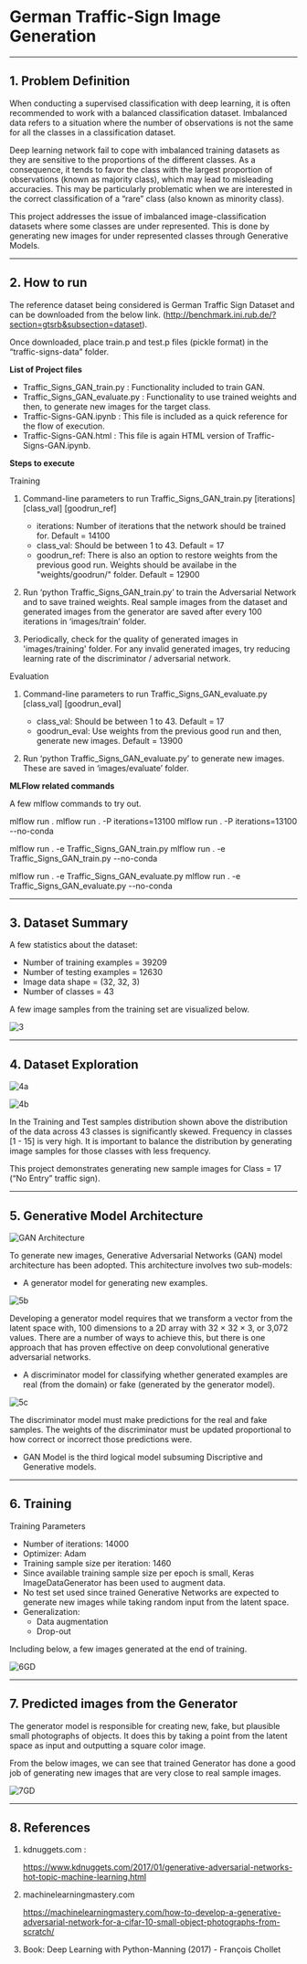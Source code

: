 # German Traffic-Sign Image Generation

----------
**1. Problem Definition**
-------------
When conducting a supervised classification with deep learning, it is often recommended to work with a balanced classification dataset. Imbalanced data refers to a situation where the number of observations is not the same for all the classes in a classification dataset.

Deep learning network fail to cope with imbalanced training datasets as they are sensitive to the proportions of the different classes. As a consequence, it tends to favor the class with the largest proportion of observations (known as majority class), which may lead to misleading accuracies. This may be particularly problematic when we are interested in the correct classification of a “rare” class (also known as minority class).

This project addresses the issue of imbalanced image-classification datasets where some classes are under represented. This is done by generating new images for under represented classes through Generative Models.

----------
 **2. How to run**
-------------
The reference dataset being considered is German Traffic Sign Dataset and can be downloaded from the below link. 
(http://benchmark.ini.rub.de/?section=gtsrb&subsection=dataset).

Once downloaded, place train.p and test.p files (pickle format) in the “traffic-signs-data” folder.

**List of Project files**

- Traffic_Signs_GAN_train.py : Functionality included to train GAN.
- Traffic_Signs_GAN_evaluate.py : Functionality to use trained weights and then, to generate new images for the target class.
- Traffic-Signs-GAN.ipynb : This file is included as a quick reference for the flow of execution.
- Traffic-Signs-GAN.html : This file is again HTML version of Traffic-Signs-GAN.ipynb.

**Steps to execute**

Training

1. Command-line parameters to run Traffic_Signs_GAN_train.py [iterations] [class_val] [goodrun_ref]
    - iterations: Number of iterations that the network should be trained for. Default = 14100
    - class_val: Should be between 1 to 43. Default = 17
    - goodrun_ref: There is also an option to restore weights from the previous good run. Weights should be availabe in the "weights/goodrun/" folder. Default = 12900

2. Run ‘python Traffic_Signs_GAN_train.py’ to train the Adversarial Network and to save trained weights. Real sample images from the dataset and generated images from the generator are saved after every 100 iterations in ‘images/train’ folder. 

3. Periodically, check for the quality of generated images in 'images/training' folder. For any invalid generated images, try reducing learning rate of the discriminator / adversarial network.

Evaluation

1. Command-line parameters to run Traffic_Signs_GAN_evaluate.py [class_val] [goodrun_eval]
    - class_val: Should be between 1 to 43. Default = 17
    - goodrun_eval: Use weights from the previous good run and then, generate new images. Default = 13900

2. Run ‘python Traffic_Signs_GAN_evaluate.py’ to generate new images. These are saved in ‘images/evaluate’ folder. 

**MLFlow related commands**

A few mlflow commands to try out.

mlflow run .
mlflow run . -P iterations=13100
mlflow run . -P iterations=13100 --no-conda

mlflow run . -e Traffic_Signs_GAN_train.py
mlflow run . -e Traffic_Signs_GAN_train.py --no-conda

mlflow run . -e Traffic_Signs_GAN_evaluate.py
mlflow run . -e Traffic_Signs_GAN_evaluate.py --no-conda



----------
**3. Dataset Summary**
-------------

A few statistics about the dataset:

- Number of training examples = 39209
- Number of testing examples = 12630
- Image data shape = (32, 32, 3)
- Number of classes = 43

A few image samples from the training set are visualized below.

![3](https://user-images.githubusercontent.com/17127066/66141927-31c85580-e622-11e9-874e-5fe775506d17.png)

----------
**4. Dataset Exploration**
-------------

![4a](https://user-images.githubusercontent.com/17127066/66141951-3e4cae00-e622-11e9-9a13-583bd53465b6.png)

![4b](https://user-images.githubusercontent.com/17127066/66141972-4ad10680-e622-11e9-9b4d-7aeebc2e5f98.png)

In the Training and Test samples distribution shown above the distribution of the data across 43 classes is significantly skewed. Frequency in classes [1 - 15] is very high. It is important to balance the distribution by generating image samples for those classes with less frequency. 

This project demonstrates generating new sample images for Class = 17 (“No Entry” traffic sign).

----------
**5. Generative Model Architecture**
-------------

![GAN Architecture](https://www.kdnuggets.com/wp-content/uploads/generative-adversarial-network.png)


To generate new images, Generative Adversarial Networks (GAN) model architecture has been adopted. This architecture involves two sub-models: 

- A generator model for generating new examples.

![5b](https://user-images.githubusercontent.com/17127066/66142009-58868c00-e622-11e9-8694-e045bfa55ec5.png)
    
Developing a generator model requires that we transform a vector from the latent space with, 100 dimensions to a 2D array with 32 × 32 × 3, or 3,072 values. There are a number of ways to achieve this, but there is one approach that has proven effective on deep convolutional generative adversarial networks.
    

- A discriminator model for classifying whether generated examples are real (from the domain) or fake (generated by the generator model).

![5c](https://user-images.githubusercontent.com/17127066/66142027-5e7c6d00-e622-11e9-87cb-53c7c563874e.png)

The discriminator model must make predictions for the real and fake samples. The weights of the discriminator must be updated proportional to how correct or incorrect those predictions were.


- GAN Model is the third logical model subsuming Discriptive and Generative models.


----------
**6. Training**
-------------

Training Parameters

- Number of iterations: 14000
- Optimizer: Adam 
- Training sample size per iteration: 1460 
- Since available training sample size per epoch is small, Keras ImageDataGenerator has been used to augment data.
- No test set used since trained Generative Networks are expected to generate new images while taking random input from the latent space.
- Generalization: 
    - Data augmentation 
    - Drop-out 

Including below, a few images generated at the end of training.

![6GD](https://user-images.githubusercontent.com/17127066/66312456-5a0bc900-e92e-11e9-87dd-2593480961ed.png)


----------
**7. Predicted images from the Generator**
-------------

The generator model is responsible for creating new, fake, but plausible small photographs of
objects. It does this by taking a point from the latent space as input and outputting a square
color image.
 
From the below images, we can see that trained Generator has done a good job of generating new images that are very close to real sample images.

![7GD](https://user-images.githubusercontent.com/17127066/66312474-61cb6d80-e92e-11e9-9072-75911909a2e5.png)


----------
**8. References**
-------------

1. kdnuggets.com :

    https://www.kdnuggets.com/2017/01/generative-adversarial-networks-hot-topic-machine-learning.html

2. machinelearningmastery.com

    https://machinelearningmastery.com/how-to-develop-a-generative-adversarial-network-for-a-cifar-10-small-object-photographs-from-scratch/

3. Book: Deep Learning with Python-Manning (2017) - François Chollet
